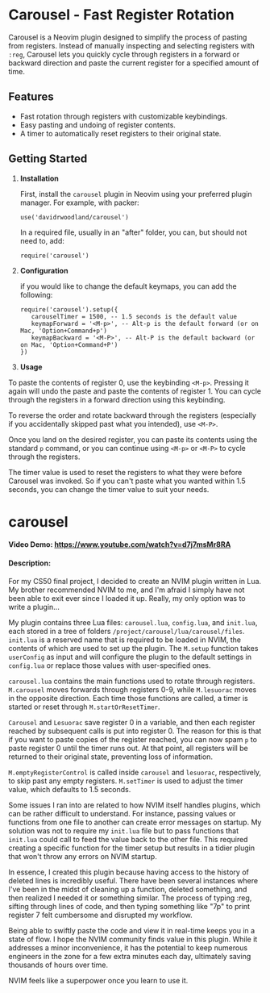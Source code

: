 # Carousel - Fast Register Rotation

Carousel is a Neovim plugin designed to simplify the process of pasting from registers. Instead of manually inspecting and selecting registers with `:reg`,  Carousel lets you quickly cycle through registers in a forward or backward direction and paste the current register for a specified amount of time.

## Features

- Fast rotation through registers with customizable keybindings.
- Easy pasting and undoing of register contents.
- A timer to automatically reset registers to their original state.

## Getting Started

1. **Installation**

   First, install the `carousel` plugin in Neovim using your preferred plugin manager. For example, with packer:

   ```
   use('davidrwoodland/carousel')
   ```
   In a required file, usually in an "after" folder, you can, but should not need to, add:

   ```
   require('carousel')
   ```

2. **Configuration**

   if you would like to change the default keymaps, you can add the following:
   ```
   require('carousel').setup({
      carouselTimer = 1500, -- 1.5 seconds is the default value
      keymapForward = '<M-p>', -- Alt-p is the default forward (or on Mac, 'Option+Command+p')
      keymapBackward = '<M-P>', -- Alt-P is the default backward (or on Mac, 'Option+Command+P')
   })
   ```

3. **Usage**

  To paste the contents of register 0, use the keybinding `<M-p>`. Pressing it again will undo the paste and paste the contents of register 1. You can cycle through the registers in a forward direction using this keybinding.

   To reverse the order and rotate backward through the registers (especially if you accidentally skipped past what you intended), use `<M-P>`.

   Once you land on the desired register, you can paste its contents using the standard `p` command, or you can continue using `<M-p>` or `<M-P>` to cycle through the registers.

   The timer value is used to reset the registers to what they were before Carousel was invoked. So if you can't paste what you wanted within 1.5 seconds, you can change the timer value to suit your needs.


# carousel
#### Video Demo:  <https://www.youtube.com/watch?v=d7j7msMr8RA>
#### Description:
For my CS50 final project, I decided to create an NVIM plugin written in Lua. My brother recommended NVIM to me, and I'm afraid I simply have not been able to exit ever since I loaded it up. Really, my only option was to write a plugin...

My plugin contains three Lua files: `carousel.lua`, `config.lua`, and `init.lua`, each stored in a tree of folders `/project/carousel/lua/carousel/files`. `init.lua` is a reserved name that is required to be loaded in NVIM, the contents of which are used to set up the plugin. The `M.setup` function takes `userConfig` as input and will configure the plugin to the default settings in `config.lua` or replace those values with user-specified ones.

`carousel.lua` contains the main functions used to rotate through registers. `M.carousel` moves forwards through registers 0-9, while `M.lesuorac` moves in the opposite direction. Each time those functions are called, a timer is started or reset through `M.startOrResetTimer`.

`Carousel` and `Lesuorac` save register 0 in a variable, and then each register reached by subsequent calls is put into register 0. The reason for this is that if you want to paste copies of the register reached, you can now spam `p` to paste register 0 until the timer runs out. At that point, all registers will be returned to their original state, preventing loss of information.

`M.emptyRegisterControl` is called inside `carousel` and `lesuorac`, respectively, to skip past any empty registers. `M.setTimer` is used to adjust the timer value, which defaults to 1.5 seconds.

Some issues I ran into are related to how NVIM itself handles plugins, which can be rather difficult to understand. For instance, passing values or functions from one file to another can create error messages on startup. My solution was not to require my `init.lua` file but to pass functions that `init.lua` could call to feed the value back to the other file. This required creating a specific function for the timer setup but results in a tidier plugin that won't throw any errors on NVIM startup.

In essence, I created this plugin because having access to the history of deleted lines is incredibly useful. There have been several instances where I've been in the midst of cleaning up a function, deleted something, and then realized I needed it or something similar. The process of typing :reg, sifting through lines of code, and then typing something like "7p" to print register 7 felt cumbersome and disrupted my workflow.

Being able to swiftly paste the code and view it in real-time keeps you in a state of flow. I hope the NVIM community finds value in this plugin. While it addresses a minor inconvenience, it has the potential to keep numerous engineers in the zone for a few extra minutes each day, ultimately saving thousands of hours over time.

NVIM feels like a superpower once you learn to use it.
